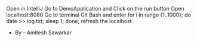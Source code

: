 Open in IntelliJ
Go to DemoApplication and Click on the run button 
Open localhost:8080
Go to terminal Git Bash and enter
for i in range {1..1000}; do date >> log.txt; sleep 1; done;
refresh the localhost

 - By - Amitesh Sawarkar
